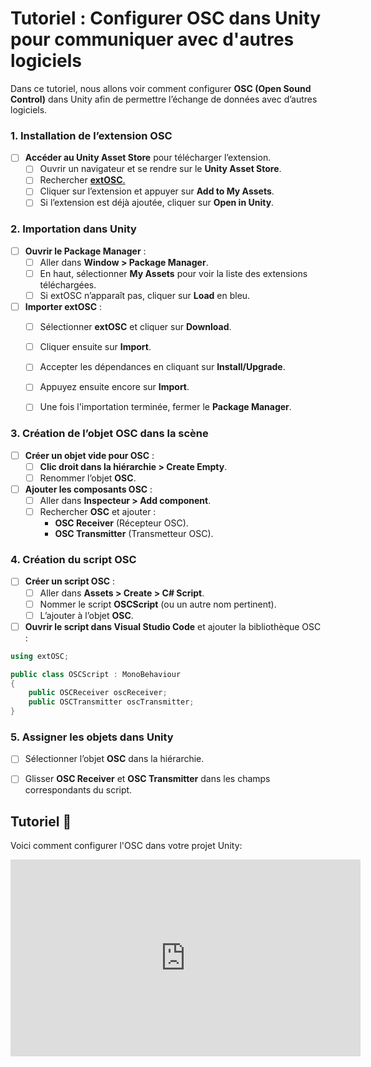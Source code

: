 # Tutoriel : Configurer OSC dans Unity pour communiquer avec d'autres logiciels

Dans ce tutoriel, nous allons voir comment configurer **OSC (Open Sound Control)** dans Unity afin de permettre l’échange de données avec d’autres logiciels.


### 1. Installation de l’extension OSC
- [ ] **Accéder au Unity Asset Store** pour télécharger l’extension.
  - [ ] Ouvrir un navigateur et se rendre sur le **Unity Asset Store**.
  - [ ] Rechercher [**extOSC**.](https://assetstore.unity.com/packages/tools/input-management/extosc-open-sound-control-72005)
  - [ ] Cliquer sur l’extension et appuyer sur **Add to My Assets**.
  - [ ] Si l’extension est déjà ajoutée, cliquer sur **Open in Unity**.

### 2. Importation dans Unity
- [ ] **Ouvrir le Package Manager** :
  - [ ] Aller dans **Window > Package Manager**.
  - [ ] En haut, sélectionner **My Assets** pour voir la liste des extensions téléchargées.
  - [ ] Si extOSC n’apparaît pas, cliquer sur **Load** en bleu.
- [ ] **Importer extOSC** :
  - [ ] Sélectionner **extOSC** et cliquer sur **Download**.
  - [ ] Cliquer ensuite sur **Import**.
  - [ ] Accepter les dépendances en cliquant sur **Install/Upgrade**.
  - [ ] Appuyez ensuite encore sur **Import**.
  - [ ] Une fois l'importation terminée, fermer le **Package Manager**.



### 3. Création de l’objet OSC dans la scène
- [ ] **Créer un objet vide pour OSC** :
  - [ ] **Clic droit dans la hiérarchie > Create Empty**.
  - [ ] Renommer l’objet **OSC**.
- [ ] **Ajouter les composants OSC** :
  - [ ] Aller dans **Inspecteur > Add component**.
  - [ ] Rechercher **OSC** et ajouter :
    - **OSC Receiver** (Récepteur OSC).
    - **OSC Transmitter** (Transmetteur OSC).


### 4. Création du script OSC
- [ ] **Créer un script OSC** :
  - [ ] Aller dans **Assets > Create > C# Script**.
  - [ ] Nommer le script **OSCScript** (ou un autre nom pertinent).
  - [ ] L’ajouter à l’objet **OSC**.
- [ ] **Ouvrir le script dans Visual Studio Code** et ajouter la bibliothèque OSC :
 
```csharp
using extOSC;

public class OSCScript : MonoBehaviour
{
    public OSCReceiver oscReceiver;
    public OSCTransmitter oscTransmitter;
}
```
### 5. Assigner les objets dans Unity
- [ ] Sélectionner l’objet **OSC** dans la hiérarchie.
- [ ] Glisser **OSC Receiver** et **OSC Transmitter** dans les champs correspondants du script.


## Tutoriel 🎥    
Voici comment configurer l'OSC dans votre projet Unity:     

<iframe width="560" height="315" src="https://www.youtube.com/embed/q57AlEb_x94?si=TjE51Sd0DSi_p1dz" title="YouTube video player" frameborder="0" allow="accelerometer; autoplay; clipboard-write; encrypted-media; gyroscope; picture-in-picture; web-share" referrerpolicy="strict-origin-when-cross-origin" allowfullscreen></iframe>
